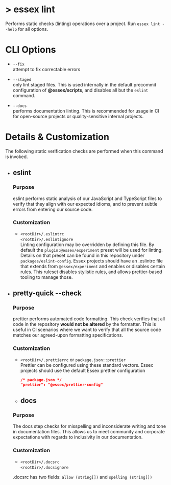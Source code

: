 # > essex lint

Performs static checks (linting) operations over a project. Run `essex lint --help` for all options.

# CLI Options

- `--fix`<br/> attempt to fix correctable errors

- `--staged`<br/> only lint staged files. This is used internally in the default precommit configuration of **@essex/scripts**, and disables all but the `eslint` command.

- `--docs`<br/> performs documentation linting. This is recommended for usage in CI for open-source projects or quality-sensitive internal projects.

# Details & Customization

The following static verification checks are performed when this command is invoked.

- ## eslint

  ### Purpose

  eslint performs static analysis of our JavaScript and TypeScript files to verify that they align with our expected idioms, and to prevent subtle errors from entering our source code.

  ### Customization

  - `<rootDir>/.eslintrc`<br/>
    `<rootDir>/.eslintignore`<br/>
    Linting configuration may be overridden by defining this file. By default the `plugin:@essex/experiment` preset will be used for linting. Details on that preset can be found in this repository under `packages/eslint-config`. Essex projects should have an .eslintrc file that extends from `@essex/experiment` and enables or disables certain rules. This ruleset disables stylistic rules, and allows prettier-based tooling to manage those.

- ## pretty-quick --check

  ### Purpose

  prettier performs automated code formatting. This check verifies that all code in the repository **would not be altered** by the formatter. This is useful in CI scenarios where we want to verify that all the source code matches our agreed-upon formatting specifications.

  ### Customization

  - `<rootDir>/.prettierrc` or `package.json::prettier`<br/>
    Prettier can be configured using these standard vectors. Essex projects should use the default Essex prettier configuration

    ```json
    /* package.json */
    "prettier": "@essex/prettier-config"
    ```

  - ## docs

  ### Purpose

  The docs step checks for misspelling and inconsiderate writing and tone in documentation files. This allows us to meet community and corporate expectations with regards to inclusivity in our documentation.

  ### Customization

  - `<rootDir>/.docsrc`<br/>
    `<rootDir>/.docsignore`<br/>

  .docsrc has two fields: `allow (string[])` and `spelling (string[])`
